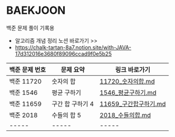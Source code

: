 # BAEKJOON
백준 문제 풀이 기록용

- 알고리즘 개념 정리 노션 바로가기 >>
- https://chalk-tartan-8a7.notion.site/with-JAVA-17d312016e3680f89096ccad9f0e5b25 

| 백준 문제 번호 | 문제 요약 | 링크 바로가기 |
|-----|-----|-----|
| 백준 11720 | 숫자의 합 | [11720_숫자의합.md](11720_숫자의합.md) |
| 백준 1546 | 평균 구하기 | [1546_평균구하기.md](1546/1546_평균구하기.md) |
| 백준 11659 | 구간 합 구하기 4 | [11659_구간합구하기.md](11659/11659_구간합구하기.md) |
| 백준 2018 | 수들의 합 5 | [2018_수들의합.md](2018/2018_수들의합.md) |
|-----|-----|-----|

